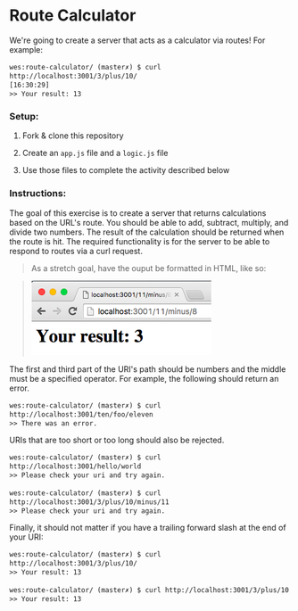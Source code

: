 # Route Calculator

We're going to create a server that acts as a calculator via routes! For example:

```
wes:route-calculator/ (master✗) $ curl http://localhost:3001/3/plus/10/                                          [16:30:29]
>> Your result: 13
```


### Setup:

1. Fork & clone this repository

1. Create an `app.js` file and a `logic.js` file

1. Use those files to complete the activity described below


### Instructions:

The goal of this exercise is to create a server that returns calculations based on the URL's route. You should be able to add, subtract, multiply, and divide two numbers. The result of the calculation should be returned when the route is hit. The required functionality is for the server to be able to respond to routes via a curl request.

> As a stretch goal, have the ouput be formatted in HTML, like so:

> ![example result](./example.png)

The first and third part of the URI's path should be numbers and the middle must be a specified operator. For example, the following should return an error.

```
wes:route-calculator/ (master✗) $ curl http://localhost:3001/ten/foo/eleven
>> There was an error.
```

URIs that are too short or too long should also be rejected.

```
wes:route-calculator/ (master✗) $ curl http://localhost:3001/hello/world
>> Please check your uri and try again.                                                                                     

wes:route-calculator/ (master✗) $ curl http://localhost:3001/3/plus/10/minus/11
>> Please check your uri and try again.
```

Finally, it should not matter if you have a trailing forward slash at the end of your URI:

```
wes:route-calculator/ (master✗) $ curl http://localhost:3001/3/plus/10/
>> Your result: 13

wes:route-calculator/ (master✗) $ curl http://localhost:3001/3/plus/10
>> Your result: 13
```
